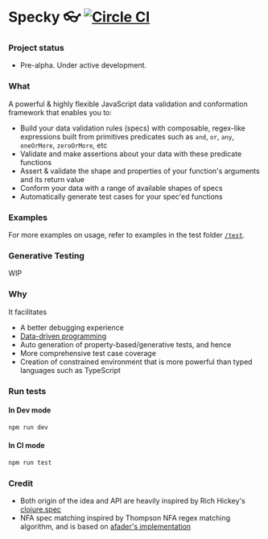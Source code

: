 # Specky 👓 [![Circle CI](https://circleci.com/gh/settinghead/specky.svg?style=svg)](https://circleci.com/gh/settinghead/specky)

### Project status
- Pre-alpha. Under active development.

### What

A powerful & highly flexible JavaScript data validation and conformation framework that enables you to:

- Build your data validation rules (specs) with composable, regex-like expressions built from primitives predicates such as `and`, `or`, `any`, `oneOrMore`, `zeroOrMore`, etc
- Validate and make assertions about your data with these predicate functions
- Assert & validate the shape and properties of your function's arguments and its return value
- Conform your data with a range of available shapes of specs
- Automatically generate test cases for your spec'ed functions

### Examples

For more examples on usage, refer to examples in the test folder [`/test`](test/).

### Generative Testing

WIP

### Why

It facilitates

- A better debugging experience
- [Data-driven programming](http://stackoverflow.com/a/1065657/707362)
- Auto generation of property-based/generative tests, and hence
- More comprehensive test case coverage
- Creation of constrained environment that is more powerful than typed languages such as TypeScript

### Run tests

#### In Dev mode

```bash
npm run dev
```

#### In CI mode
```bash
npm run test
```

### Credit
- Both origin of the idea and API are heavily inspired by Rich Hickey's [clojure.spec](http://clojure.org/about/spec)
- NFA spec matching inspired by Thompson NFA regex matching algorithm, and is based on [afader's implementation](https://github.com/afader/thompson-regex-js)
